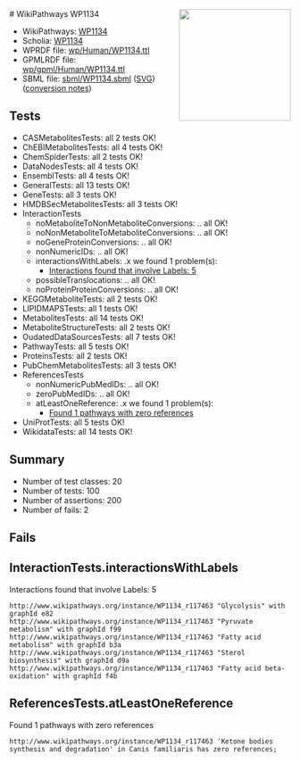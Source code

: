 <img style="float: right; width: 200px" src="../logo.png" />
# WikiPathways WP1134

* WikiPathways: [WP1134](https://identifiers.org/wikipathways:WP1134)
* Scholia: [WP1134](https://scholia.toolforge.org/wikipathways/WP1134)
* WPRDF file: [wp/Human/WP1134.ttl](../wp/Human/WP1134.ttl)
* GPMLRDF file: [wp/gpml/Human/WP1134.ttl](../wp/gpml/Human/WP1134.ttl)
* SBML file: [sbml/WP1134.sbml](../sbml/WP1134.sbml) ([SVG](../sbml/WP1134.svg)) ([conversion notes](../sbml/WP1134.txt))

## Tests
* CASMetabolitesTests: all 2 tests OK!
* ChEBIMetabolitesTests: all 4 tests OK!
* ChemSpiderTests: all 2 tests OK!
* DataNodesTests: all 4 tests OK!
* EnsemblTests: all 4 tests OK!
* GeneralTests: all 13 tests OK!
* GeneTests: all 3 tests OK!
* HMDBSecMetabolitesTests: all 3 tests OK!
* InteractionTests
    * noMetaboliteToNonMetaboliteConversions: .. all OK!
    * noNonMetaboliteToMetaboliteConversions: .. all OK!
    * noGeneProteinConversions: .. all OK!
    * nonNumericIDs: .. all OK!
    * interactionsWithLabels: .x we found 1 problem(s):
        * [Interactions found that involve Labels: 5](#630d267c)
    * possibleTranslocations: .. all OK!
    * noProteinProteinConversions: .. all OK!
* KEGGMetaboliteTests: all 2 tests OK!
* LIPIDMAPSTests: all 1 tests OK!
* MetabolitesTests: all 14 tests OK!
* MetaboliteStructureTests: all 2 tests OK!
* OudatedDataSourcesTests: all 7 tests OK!
* PathwayTests: all 5 tests OK!
* ProteinsTests: all 2 tests OK!
* PubChemMetabolitesTests: all 3 tests OK!
* ReferencesTests
    * nonNumericPubMedIDs: .. all OK!
    * zeroPubMedIDs: .. all OK!
    * atLeastOneReference: .x we found 1 problem(s):
        * [Found 1 pathways with zero references](#35eb778e)
* UniProtTests: all 5 tests OK!
* WikidataTests: all 14 tests OK!


## Summary

* Number of test classes: 20
* Number of tests: 100
* Number of assertions: 200
* Number of fails: 2

## Fails

<a name="630d267c" />

## InteractionTests.interactionsWithLabels

Interactions found that involve Labels: 5
```
http://www.wikipathways.org/instance/WP1134_r117463 "Glycolysis" with graphId e82
http://www.wikipathways.org/instance/WP1134_r117463 "Pyruvate metabolism" with graphId f99
http://www.wikipathways.org/instance/WP1134_r117463 "Fatty acid metabolism" with graphId b3a
http://www.wikipathways.org/instance/WP1134_r117463 "Sterol biosynthesis" with graphId d9a
http://www.wikipathways.org/instance/WP1134_r117463 "Fatty acid beta-oxidation" with graphId f4b
```

<a name="35eb778e" />

## ReferencesTests.atLeastOneReference

Found 1 pathways with zero references
```
http://www.wikipathways.org/instance/WP1134_r117463 'Ketone bodies synthesis and degradation' in Canis familiaris has zero references; 
```

